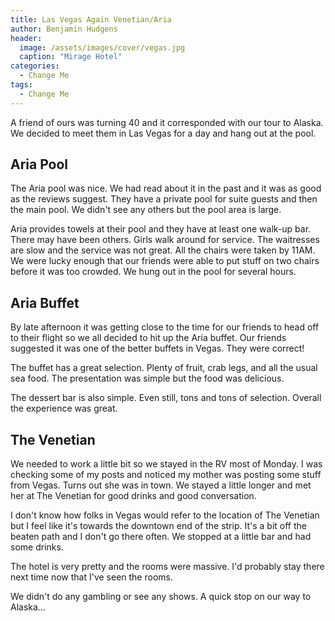 ```yaml
---
title: Las Vegas Again Venetian/Aria
author: Benjamin Hudgens
header:
  image: /assets/images/cover/vegas.jpg
  caption: "Mirage Hotel"
categories:
  - Change Me
tags:
  - Change Me
---
```


A friend of ours was turning 40 and it corresponded with our tour to Alaska.  We decided to meet them in Las Vegas for a day and hang out at the pool.

## Aria Pool

The Aria pool was nice.  We had read about it in the past and it was as good as the reviews suggest.  They have a private pool for suite guests and then the main pool.  We didn't see any others but the pool area is large.

Aria provides towels at their pool and they have at least one walk-up bar.  There may have been others.  Girls walk around for service.  The waitresses are slow and the service was not great.  All the chairs were taken by 11AM.  We were lucky enough that our friends were able to put stuff on two chairs before it was too crowded.  We hung out in the pool for several hours.  

## Aria Buffet

By late afternoon it was getting close to the time for our friends to head off to their flight so we all decided to hit up the Aria buffet.  Our friends suggested it was one of the better buffets in Vegas.  They were correct!  

The buffet has a great selection.  Plenty of fruit, crab legs, and all the usual sea food.  The presentation was simple but the food was delicious.  

The dessert bar is also simple.  Even still, tons and tons of selection.  Overall the experience was great.

## The Venetian

We needed to work a little bit so we stayed in the RV most of Monday.  I was checking some of my posts and noticed my mother was posting some stuff from Vegas.  Turns out she was in town.  We stayed a little longer and met her at The Venetian for good drinks and good conversation.  

I don't know how folks in Vegas would refer to the location of The Venetian but I feel like it's towards the downtown end of the strip.  It's a bit off the beaten path and I don't go there often.  We stopped at a little bar and had some drinks.  

The hotel is very pretty and the rooms were massive.  I'd probably stay there next time now that I've seen the rooms.  

We didn't do any gambling or see any shows.  A quick stop on our way to Alaska...
